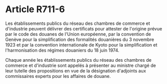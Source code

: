 # Article R711-6

<p>Les établissements publics du réseau des chambres de commerce et d'industrie  peuvent délivrer des certificats pour attester de l'origine prévue par le code des douanes de l'Union européenne, par la convention de Genève pour la simplification des formalités douanières du 3 novembre 1923 et par la convention internationale de Kyoto pour la simplification et l'harmonisation des régimes douaniers du 18 juin 1974.</p><p>Chaque année les établissements publics du réseau des chambres de commerce et d'industrie  sont appelés à présenter au ministre chargé de leur tutelle des propositions en vue de la désignation d'adjoints aux commissaires experts pour les affaires de douane.</p>